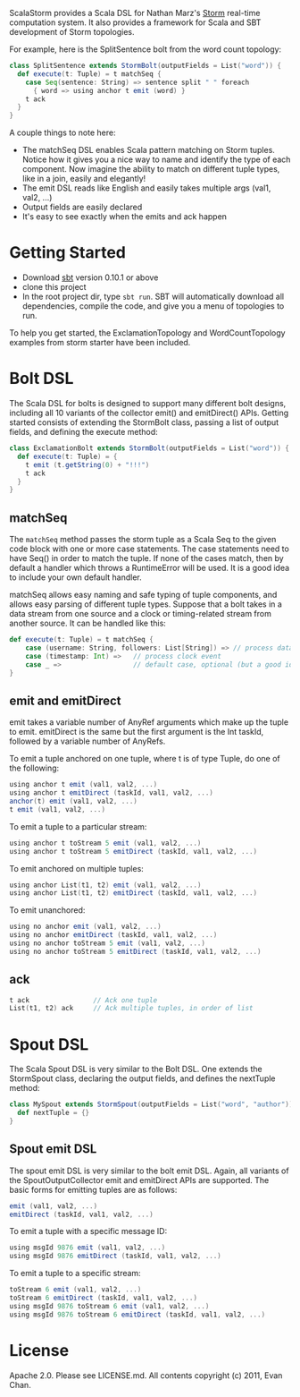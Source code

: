 ScalaStorm provides a Scala DSL for Nathan Marz's [Storm](https://github.com/nathanmarz/storm) real-time computation system. It also provides a framework for Scala and SBT development of Storm topologies.

For example, here is the SplitSentence bolt from the word count topology:

```scala
class SplitSentence extends StormBolt(outputFields = List("word")) {
  def execute(t: Tuple) = t matchSeq {
    case Seq(sentence: String) => sentence split " " foreach
      { word => using anchor t emit (word) }
    t ack
  }
}
```

A couple things to note here:

* The matchSeq DSL enables Scala pattern matching on Storm tuples.  Notice how it gives you a nice way to name and identify the type of each component.  Now imagine the ability to match on different tuple types, like in a join, easily and elegantly!
* The emit DSL reads like English and easily takes multiple args (val1, val2, ...)
* Output fields are easily declared
* It's easy to see exactly when the emits and ack happen

Getting Started
===============

* Download [sbt](https://github.com/harrah/xsbt/wiki) version 0.10.1 or above
* clone this project
* In the root project dir, type `sbt run`.  SBT will automatically download all dependencies, compile the code, and give you a menu of topologies to run.

To help you get started, the ExclamationTopology and WordCountTopology examples from storm starter have been included.

Bolt DSL
========
The Scala DSL for bolts is designed to support many different bolt designs, including all 10 variants of the collector emit() and emitDirect() APIs.  Getting started consists of extending the StormBolt class, passing a list of output fields, and defining the execute method:

```scala
class ExclamationBolt extends StormBolt(outputFields = List("word")) {
  def execute(t: Tuple) = {
    t emit (t.getString(0) + "!!!")
    t ack
  }
}
```

matchSeq
--------
The `matchSeq` method passes the storm tuple as a Scala Seq to the given code block with one or more case statements. The case statements need to have Seq() in order to match the tuple.  If none of the cases match, then by default a handler which throws a RuntimeError will be used.  It is a good idea to include your own default handler.

matchSeq allows easy naming and safe typing of tuple components, and allows easy parsing of different tuple types.  Suppose that a bolt takes in a data stream from one source and a clock or timing-related stream from another source. It can be handled like this:

```scala
def execute(t: Tuple) = t matchSeq {
	case (username: String, followers: List[String]) => // process data
	case (timestamp: Int) =>   // process clock event
	case _ =>                  // default case, optional (but a good idea)
}
```

emit and emitDirect
-------------------
emit takes a variable number of AnyRef arguments which make up the tuple to emit.  emitDirect is the same but the first argument is the Int taskId, followed by a variable number of AnyRefs.

To emit a tuple anchored on one tuple, where t is of type Tuple, do one of the following:

```scala
using anchor t emit (val1, val2, ...)
using anchor t emitDirect (taskId, val1, val2, ...)
anchor(t) emit (val1, val2, ...)
t emit (val1, val2, ...)
```

To emit a tuple to a particular stream:

```scala
using anchor t toStream 5 emit (val1, val2, ...)
using anchor t toStream 5 emitDirect (taskId, val1, val2, ...)
```

To emit anchored on multiple tuples:

```scala
using anchor List(t1, t2) emit (val1, val2, ...)
using anchor List(t1, t2) emitDirect (taskId, val1, val2, ...)
```

To emit unanchored:

```scala
using no anchor emit (val1, val2, ...)
using no anchor emitDirect (taskId, val1, val2, ...)
using no anchor toStream 5 emit (val1, val2, ...)
using no anchor toStream 5 emitDirect (taskId, val1, val2, ...)
```

ack
---
```scala
t ack                // Ack one tuple
List(t1, t2) ack     // Ack multiple tuples, in order of list
```

Spout DSL
=========
The Scala Spout DSL is very similar to the Bolt DSL.  One extends the StormSpout class, declaring the output fields, and defines the nextTuple method:

```scala
class MySpout extends StormSpout(outputFields = List("word", "author")) {
  def nextTuple = {}
}
```

Spout emit DSL
--------------
The spout emit DSL is very similar to the bolt emit DSL.  Again, all variants of the SpoutOutputCollector emit and emitDirect APIs are supported.  The basic forms for emitting tuples are as follows:

```scala
emit (val1, val2, ...)
emitDirect (taskId, val1, val2, ...)
```

To emit a tuple with a specific message ID:

```scala
using msgId 9876 emit (val1, val2, ...)
using msgId 9876 emitDirect (taskId, val1, val2, ...)
```

To emit a tuple to a specific stream:

```scala
toStream 6 emit (val1, val2, ...)
toStream 6 emitDirect (taskId, val1, val2, ...)
using msgId 9876 toStream 6 emit (val1, val2, ...)
using msgId 9876 toStream 6 emitDirect (taskId, val1, val2, ...)
```

License
=======
Apache 2.0.   Please see LICENSE.md.
All contents copyright (c) 2011, Evan Chan.